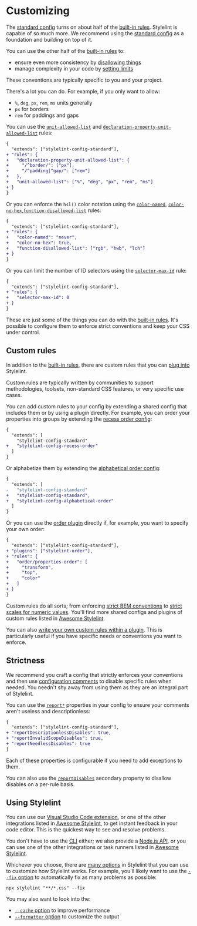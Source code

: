 # Customizing

The [standard config](https://www.npmjs.com/package/stylelint-config-standard) turns on about half of the [built-in rules](rules.md). Stylelint is capable of so much more. We recommend using the [standard config](https://www.npmjs.com/package/stylelint-config-standard) as a foundation and building on top of it.

You can use the other half of the [built-in rules](rules.md) to:

- ensure even more consistency by [disallowing things](rules.md#allowed-disallowed--required)
- manage complexity in your code by [setting limits](rules.md#max--min)

These conventions are typically specific to you and your project.

There's a lot you can do. For example, if you only want to allow:

- `%`, `deg`, `px`, `rem`, `ms` units generally
- `px` for borders
- `rem` for paddings and gaps

You can use the [`unit-allowed-list`](../../lib/rules/unit-allowed-list/README.md) and [`declaration-property-unit-allowed-list`](../../lib/rules/declaration-property-unit-allowed-list/README.md) rules:

```diff json
{
  "extends": ["stylelint-config-standard"],
+ "rules": {
+   "declaration-property-unit-allowed-list": {
+     "/^border/": ["px"],
+     "/^padding|^gap/": ["rem"]
+   },
+   "unit-allowed-list": ["%", "deg", "px", "rem", "ms"]
+ }
}
```

Or you can enforce the `hsl()` color notation using the [`color-named`](../../lib/rules/color-named/README.md), [`color-no-hex`](../../lib/rules/color-no-hex/README.md),[`function-disallowed-list`](../../lib/rules/function-disallowed-list/README.md) rules:

```diff json
{
  "extends": ["stylelint-config-standard"],
+ "rules": {
+   "color-named": "never",
+   "color-no-hex": true,
+   "function-disallowed-list": ["rgb", "hwb", "lch"]
+ }
}
```

Or you can limit the number of ID selectors using the [`selector-max-id`](../../lib/rules/selector-max-id/README.md) rule:

```diff json
{
  "extends": ["stylelint-config-standard"],
+ "rules": {
+   "selector-max-id": 0
+ }
}
```

These are just some of the things you can do with the [built-in rules](rules.md). It's possible to configure them to enforce strict conventions and keep your CSS under control.

## Custom rules

In addition to the [built-in rules](rules.md), there are custom rules that you can [plug into](configure.md#plugins) Stylelint.

Custom rules are typically written by communities to support methodologies, toolsets, non-standard CSS features, or very specific use cases.

You can add custom rules to your config by extending a shared config that includes them or by using a plugin directly. For example, you can order your properties into groups by extending the [recess order config](https://www.npmjs.com/package/stylelint-config-recess-order):

```diff json
{
  "extends": [
    "stylelint-config-standard"
+   "stylelint-config-recess-order"
  ]
}
```

Or alphabetize them by extending the [alphabetical order config](https://www.npmjs.com/package/stylelint-config-alphabetical-order):

```diff json
{
  "extends": [
-   "stylelint-config-standard"
+   "stylelint-config-standard",
+   "stylelint-config-alphabetical-order"
  ]
}
```

Or you can use the [order plugin](https://www.npmjs.com/package/stylelint-order) directly if, for example, you want to specify your own order:

```diff json
{
  "extends": ["stylelint-config-standard"],
+ "plugins": ["stylelint-order"],
+ "rules": {
+   "order/properties-order": [
+     "transform",
+     "top",
+     "color"
+   ]
+ }
}
```

Custom rules do all sorts; from enforcing [strict BEM conventions](https://www.npmjs.com/package/stylelint-selector-bem-pattern) to [strict scales for numeric values](https://www.npmjs.com/package/stylelint-scales). You'll find more shared configs and plugins of custom rules listed in [Awesome Stylelint](https://github.com/stylelint/awesome-stylelint/#readme).

You can also [write your own custom rules within a plugin](../developer-guide/plugins.md). This is particularly useful if you have specific needs or conventions you want to enforce.

## Strictness

We recommend you craft a config that strictly enforces your conventions and then use [configuration comments](./ignore-code.md) to disable specific rules when needed. You needn't shy away from using them as they are an integral part of Stylelint.

You can use the [`report*`](./configure.md#report) properties in your config to ensure your comments aren't useless and descriptionless:

```diff json
{
  "extends": ["stylelint-config-standard"],
+ "reportDescriptionlessDisables": true,
+ "reportInvalidScopeDisables": true,
+ "reportNeedlessDisables": true
}
```

Each of these properties is configurable if you need to add exceptions to them.

You can also use the [`reportDisables`](./configure.md#reportdisables) secondary property to disallow disables on a per-rule basis.

## Using Stylelint

You can use our [Visual Studio Code extension](https://marketplace.visualstudio.com/items?itemName=stylelint.vscode-stylelint), or one of the other integrations listed in [Awesome Stylelint](https://github.com/stylelint/awesome-stylelint/#readme), to get instant feedback in your code editor. This is the quickest way to see and resolve problems.

You don't have to use the [CLI](./cli.md) either; we also provide a [Node.js API](./node-api.md), or you can use one of the other integrations or task runners listed in [Awesome Stylelint](https://github.com/stylelint/awesome-stylelint/#readme).

Whichever you choose, there are [many options](./options.md) in Stylelint that you can use to customize how Stylelint works. For example, you'll likely want to use the [`--fix` option](options.md#fix) to automatically fix as many problems as possible:

```shell
npx stylelint "**/*.css" --fix
```

You may also want to look into the:

- [`--cache` option](options.md#cache) to improve performance
- [`--formatter` option](options.md#formatter) to customize the output
